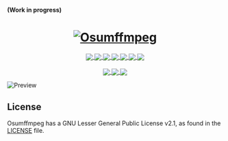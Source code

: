 **(Work in progress)**

<a href="https://github.com/aswinmurali-io/osumffmpeg/">
  <h1 align="center">
    <picture>
      <source media="(prefers-color-scheme: dark)" srcset="https://user-images.githubusercontent.com/47299190/173841870-4a4ee13d-ef3a-4585-8b57-aa5f8f3762cc.png">
      <img alt="Osumffmpeg" src="https://user-images.githubusercontent.com/47299190/173613380-7a2f4ec5-bc22-467b-9606-e839e846a44b.png">
    </picture>
  </h1>
</a>

<p align="center">
  <a href="#">
    <img align="center" src="https://img.shields.io/badge/Flutter-02569B?style=for-the-badge&logo=flutter&logoColor=white" />  
    <img align="center" src="https://img.shields.io/badge/Dart-0175C2?style=for-the-badge&logo=dart&logoColor=white" />  
    <img align="center" src="https://img.shields.io/badge/GitHub-100000?style=for-the-badge&logo=github&logoColor=white" />  
    <img align="center" src="https://img.shields.io/badge/Windows-0078D6?style=for-the-badge&logo=windows&logoColor=white" />
    <img align="center" src="https://img.shields.io/badge/Linux-FCC624?style=for-the-badge&logo=linux&logoColor=black" />
    <img align="center" src="https://img.shields.io/badge/mac%20os-000000?style=for-the-badge&logo=apple&logoColor=white" />
    <img align="center" src="https://img.shields.io/badge/apple%20silicon-333333?style=for-the-badge&logo=apple&logoColor=white" />
   </a>
  </br>
  </br>
  <a href="#">
    <img align="center" src="https://github.com/aswinmurali-io/osumffmpeg/actions/workflows/pages/pages-build-deployment/badge.svg" />  
    <img align="center" src="https://github.com/aswinmurali-io/osumffmpeg/actions/workflows/flutter.yml/badge.svg" />  
    <img align="center" src="https://www.repostatus.org/badges/latest/active.svg" />  
   </a>
</p>

![Preview](https://user-images.githubusercontent.com/47299190/173613514-03d778b7-a272-4a54-8aba-c8b079d34ffb.png)

## License

Osumffmpeg has a GNU Lesser General Public License v2.1, as found in the [LICENSE](https://github.com/aswinmurali-io/osumffmpeg/blob/main/LICENSE) file.
